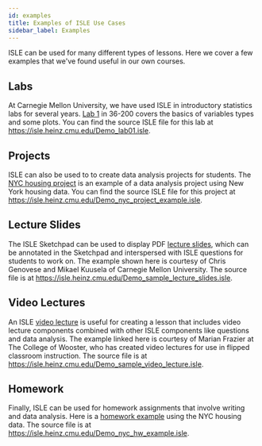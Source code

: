 ```yaml
---
id: examples
title: Examples of ISLE Use Cases
sidebar_label: Examples
---
```


ISLE can be used for many different types of lessons. Here we cover a few examples that we've found useful in our own courses.

## Labs

At Carnegie Mellon University, we have used ISLE in introductory statistics labs for several years. [Lab 1](https://isle.heinz.cmu.edu/Demo/lab01/) in 36-200 covers the basics of variables types and some plots. You can find the source ISLE file for this lab at <https://isle.heinz.cmu.edu/Demo_lab01.isle>.

## Projects

ISLE can also be used to to create data analysis projects for students. The [NYC housing project](https://isle.heinz.cmu.edu/Demo/nyc_project_example/) is an example of a data analysis project using New York housing data. You can find the source ISLE file for this project at <https://isle.heinz.cmu.edu/Demo_nyc_project_example.isle>.

## Lecture Slides

The ISLE Sketchpad can be used to display PDF [lecture slides](https://isle.heinz.cmu.edu/Demo/sample_lecture_slides/), which can be annotated in the Sketchpad and interspersed with ISLE questions for students to work on. The example shown here is courtesy of Chris Genovese and Mikael Kuusela of Carnegie Mellon University. The source file is at <https://isle.heinz.cmu.edu/Demo_sample_lecture_slides.isle>.

## Video Lectures

An ISLE [video lecture](https://isle.heinz.cmu.edu/Demo/sample_video_lecture/) is useful for creating a lesson that includes video lecture components combined with other ISLE components like questions and data analysis. The example linked here is courtesy of Marian Frazier at The College of Wooster, who has created video lectures for use in flipped classroom instruction. The source file is at <https://isle.heinz.cmu.edu/Demo_sample_video_lecture.isle>.

## Homework

Finally, ISLE can be used for homework assignments that involve writing and data analysis. Here is a [homework example](https://isle.heinz.cmu.edu/Demo/nyc_hw_example/) using the NYC housing data. The source file is at <https://isle.heinz.cmu.edu/Demo_nyc_hw_example.isle>.